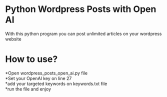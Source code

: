 # Python Wordpress Posts with Open AI
With this python program you can post unlimited articles on your wordpress website

# How to use?
*Open wordpress_posts_open_ai.py file<br>
*Set your OpenAI key on line 27<br>
*add your targeted keywords on keywords.txt file<br>
*run the file and enjoy
